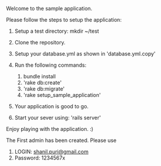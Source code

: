 Welcome to the sample application.

Please follow the steps to setup the application:

1. Setup a test directory: mkdir ~/test
2. Clone the repository.
3. Setup your database.yml as shown in 'database.yml.copy'
4. Run the following commands:
    1. bundle install
    2. 'rake db:create'
    3. 'rake db:migrate'
    4. 'rake setup_sample_application'

5. Your application is good to go.
6. Start your sever using: 'rails server'

Enjoy playing with the application. :)


The First admin has been created. Please use
1. LOGIN: shanil.puri@gmail.com
2. Password: 1234567x
